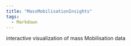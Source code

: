 ```yaml
---
title: "MassMobilisationInsights"
tags:
  - Markdown
---
```


interactive visualization of mass Mobilisation data

